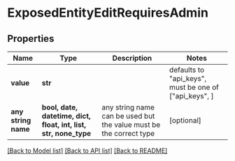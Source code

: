 # ExposedEntityEditRequiresAdmin


## Properties
Name | Type | Description | Notes
------------ | ------------- | ------------- | -------------
**value** | **str** |  | defaults to "api_keys",  must be one of ["api_keys", ]
**any string name** | **bool, date, datetime, dict, float, int, list, str, none_type** | any string name can be used but the value must be the correct type | [optional]

[[Back to Model list]](../README.md#documentation-for-models) [[Back to API list]](../README.md#documentation-for-api-endpoints) [[Back to README]](../README.md)


